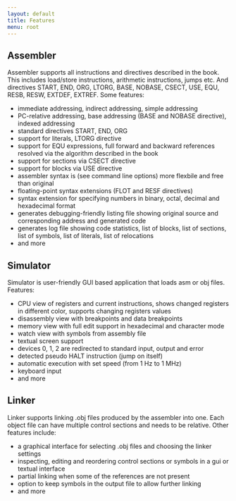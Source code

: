 ```yaml
---
layout: default
title: Features
menu: root
---
```

## Assembler
Assembler supports all instructions and directives described in the book. This includes load/store instructions, arithmetic instructions, jumps etc. And directives START, END, ORG, LTORG, BASE, NOBASE, CSECT, USE, EQU, RESB, RESW, EXTDEF, EXTREF. Some features:
  * immediate addressing, indirect addressing, simple addressing
  * PC-relative addressing, base addressing (BASE and NOBASE directive), indexed addressing
  * standard directives START, END, ORG
  * support for literals, LTORG directive
  * support for EQU expressions, full forward and backward references resolved via the algorithm described in the book
  * support for sections via CSECT directive
  * support for blocks via USE directive
  * assembler syntax is (see command line options) more flexbile and free than original
  * floating-point syntax extensions (FLOT and RESF directives)
  * syntax extension for specifying numbers in binary, octal, decimal and hexadecimal format
  * generates debugging-friendly listing file showing original source and corresponding address and generated code
  * generates log file showing code statistics, list of blocks, list of sections, list of symbols, list of literals, list of relocations
  * and more

## Simulator
Simulator is user-friendly GUI based application that loads asm or obj files. Features:
  * CPU view of registers and current instructions, shows changed registers in different color, supports changing registers values
  * disassembly view with breakpoints and data breakpoints
  * memory view with full edit support in hexadecimal and character mode
  * watch view with symbols from assembly file
  * textual screen support
  * devices 0, 1, 2 are redirected to standard input, output and error
  * detected pseudo HALT instruction (jump on itself)
  * automatic execution with set speed (from 1 Hz to 1 MHz)
  * keyboard input
  * and more

## Linker
Linker supports linking .obj files produced by the assembler into one. Each object file can have multiple control sections and needs to be relative. Other features include:
  * a graphical interface for selecting .obj files and choosing the linker settings
  * inspecting, editing and reordering control sections or symbols in a gui or textual interface
  * partial linking when some of the references are not present
  * option to keep symbols in the output file to allow further linking
  * and more